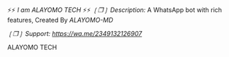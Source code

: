 ⚡⚡ *I am ALAYOMO TECH* ⚡⚡
  *❲❒❳ Description:* A WhatsApp bot with rich features, Created By *ALAYOMO-MD*

  *❲❒❳ Support:* _https://wa.me/2349132126907_

 ALAYOMO TECH
